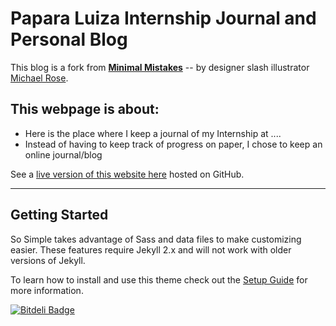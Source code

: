 # Papara Luiza Internship Journal and Personal Blog

This  blog is a fork from [**Minimal Mistakes**](http://mmistakes.github.io/minimal-mistakes/) -- by designer slash illustrator [Michael Rose](http://mademistakes.com).

<!--
[![Build Status](https://travis-ci.org/mmistakes/so-simple-theme.svg?branch=master)](https://travis-ci.org/mmistakes/so-simple-theme)
-->

## This webpage is about:

* Here is the place where I keep a journal of my Internship at ....
* Instead of having to keep track of progress on paper, I chose to keep an online journal/blog
<!--
* Responsive templates. Looking good on mobile, tablet, and desktop.
* Gracefully degrading in older browsers. Compatible with Internet Explorer 9+ and all modern browsers.
* Minimal embellishments and subtle animations.
* Optional large feature images for posts and pages.
* [Custom 404 page](http://mmistakes.github.io/so-simple-theme/404.html) to get you started.
* Basic [search capabilities](https://github.com/mathaywarduk/jekyll-search)
* Support for Disqus Comments

![screenshot of So Simple Theme](http://mmistakes.github.io/so-simple-theme/images/so-simple-theme-preview.jpg)
-->

See a [live version of this website here](http://paparaeluiza.github.io) hosted on GitHub.

---

## Getting Started

So Simple takes advantage of Sass and data files to make customizing easier. These features require Jekyll 2.x and will not work with older versions of Jekyll.

To learn how to install and use this theme check out the [Setup Guide](http://mmistakes.github.io/so-simple-theme/theme-setup/) for more information.

[![Bitdeli Badge](https://d2weczhvl823v0.cloudfront.net/mmistakes/so-simple-theme/trend.png)](https://bitdeli.com/free "Bitdeli Badge")
